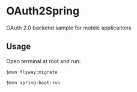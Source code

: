 # OAuth2Spring
OAuth 2.0 backend sample for mobile applicaitons

## Usage

Open terminal at root and run:

`$mvn flyway:migrate`

`$mvn spring-boot:run`

